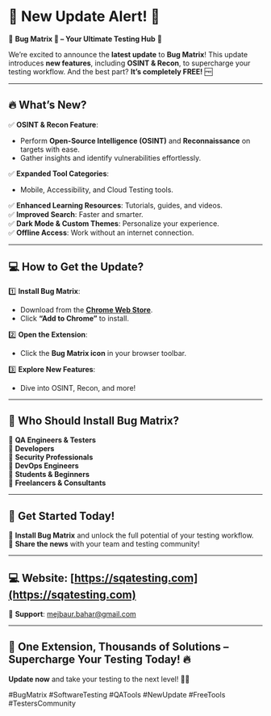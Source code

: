# 🚀 **New Update Alert!** 🚀  
🌟 **Bug Matrix 🐞 – Your Ultimate Testing Hub** 🌟  

We’re excited to announce the **latest update** to **Bug Matrix**! This update introduces **new features**, including **OSINT & Recon**, to supercharge your testing workflow. And the best part? **It’s completely FREE!** 🆓  

---

## 🔥 **What’s New?**  

✅ **OSINT & Recon Feature**:  
   - Perform **Open-Source Intelligence (OSINT)** and **Reconnaissance** on targets with ease.  
   - Gather insights and identify vulnerabilities effortlessly.  

✅ **Expanded Tool Categories**:  
   - Mobile, Accessibility, and Cloud Testing tools.  

✅ **Enhanced Learning Resources**: Tutorials, guides, and videos.  
✅ **Improved Search**: Faster and smarter.  
✅ **Dark Mode & Custom Themes**: Personalize your experience.  
✅ **Offline Access**: Work without an internet connection.  

---

## 💻 **How to Get the Update?**  

1️⃣ **Install Bug Matrix**:  
   - Download from the **[Chrome Web Store](https://chrome.google.com/webstore)**.  
   - Click **“Add to Chrome”** to install.  

2️⃣ **Open the Extension**:  
   - Click the **Bug Matrix icon** in your browser toolbar.  

3️⃣ **Explore New Features**:  
   - Dive into OSINT, Recon, and more!  

---

## 🌟 **Who Should Install Bug Matrix?**  

🔹 **QA Engineers & Testers**  
🔹 **Developers**  
🔹 **Security Professionals**  
🔹 **DevOps Engineers**  
🔹 **Students & Beginners**  
🔹 **Freelancers & Consultants**  

---

## 🔗 **Get Started Today!**  

📌 **Install Bug Matrix** and unlock the full potential of your testing workflow.  
📢 **Share the news** with your team and testing community!  

---

## 💻 **Website**: [https://sqatesting.com](https://sqatesting.com)  
📧 **Support**: [mejbaur.bahar@gmail.com](mailto:mejbaur.bahar@gmail.com)  

---

## 🚀 **One Extension, Thousands of Solutions – Supercharge Your Testing Today!** 🔥  

**Update now** and take your testing to the next level! 🐞✨  

#BugMatrix #SoftwareTesting #QATools #NewUpdate #FreeTools #TestersCommunity
